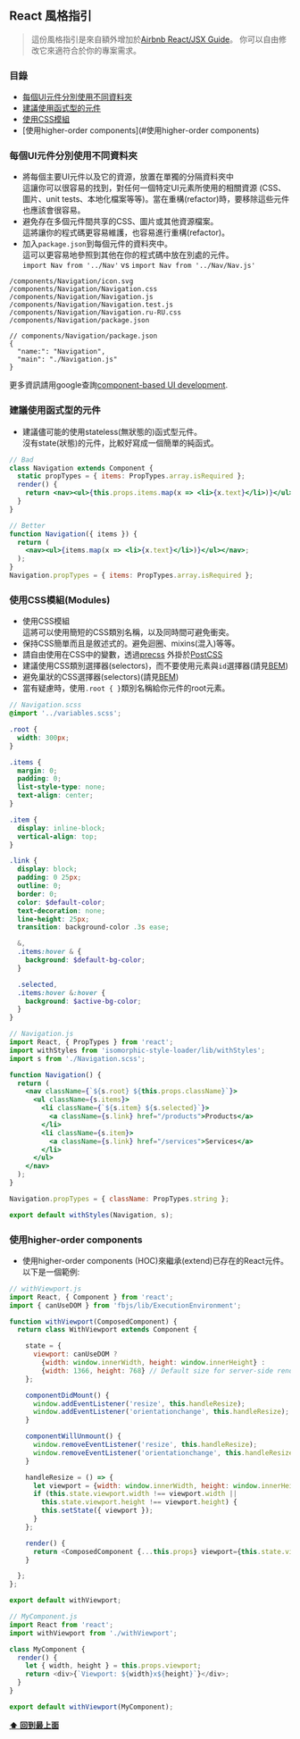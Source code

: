 ## React 風格指引

> 這份風格指引是來自額外增加於[Airbnb React/JSX Guide](https://github.com/airbnb/javascript/tree/master/react)。
> 你可以自由修改它來適符合於你的專案需求。

### 目錄

* [每個UI元件分別使用不同資料夾](#每個UI元件分別使用不同資料夾)
* [建議使用函式型的元件](#建議使用函式型的元件)
* [使用CSS模組](#使用CSS模組)
* [使用higher-order components](#使用higher-order components)

### 每個UI元件分別使用不同資料夾

* 將每個主要UI元件以及它的資源，放置在單獨的分隔資料夾中<br>
  這讓你可以很容易的找到，對任何一個特定UI元素所使用的相關資源 (CSS、圖片、unit tests、本地化檔案等等)。當在重構(refactor)時，要移除這些元件也應該會很容易。
* 避免存在多個元件間共享的CSS、圖片或其他資源檔案。<br>
  這將讓你的程式碼更容易維護，也容易進行重構(refactor)。
* 加入`package.json`到每個元件的資料夾中。<br>
  這可以更容易地參照到其他在你的程式碼中放在別處的元件。<br>
  `import Nav from '../Nav'` vs `import Nav from '../Nav/Nav.js'`

```
/components/Navigation/icon.svg
/components/Navigation/Navigation.css
/components/Navigation/Navigation.js
/components/Navigation/Navigation.test.js
/components/Navigation/Navigation.ru-RU.css
/components/Navigation/package.json
```

```
// components/Navigation/package.json 
{
  "name:": "Navigation",
  "main": "./Navigation.js"
}
```

更多資訊請用google查詢[component-based UI development](https://google.com/search?q=component-based+ui+development).

### 建議使用函式型的元件

* 建議儘可能的使用stateless(無狀態的)函式型元件。<br>
  沒有state(狀態)的元件，比較好寫成一個簡單的純函式。

```jsx
// Bad
class Navigation extends Component {
  static propTypes = { items: PropTypes.array.isRequired };
  render() {
    return <nav><ul>{this.props.items.map(x => <li>{x.text}</li>)}</ul></nav>;
  }
}

// Better
function Navigation({ items }) {
  return (
    <nav><ul>{items.map(x => <li>{x.text}</li>)}</ul></nav>;
  );
}
Navigation.propTypes = { items: PropTypes.array.isRequired };
```

### 使用CSS模組(Modules)

* 使用CSS模組<br>
  這將可以使用簡短的CSS類別名稱，以及同時間可避免衝突。
* 保持CSS簡單而且是敘述式的。避免迴圈、mixins(混入)等等。
* 請自由使用在CSS中的變數，透過[precss](https://github.com/jonathantneal/precss) 外掛於[PostCSS](https://github.com/postcss/postcss)
* 建議使用CSS類別選擇器(selectors)，而不要使用元素與`id`選擇器(請見[BEM](https://bem.info/))
* 避免巢狀的CSS選擇器(selectors)(請見[BEM](https://bem.info/))
* 當有疑慮時，使用`.root { }`類別名稱給你元件的root元素。

```scss
// Navigation.scss
@import '../variables.scss';

.root {
  width: 300px;
}

.items {
  margin: 0;
  padding: 0;
  list-style-type: none;
  text-align: center;
}

.item {
  display: inline-block;
  vertical-align: top;
}

.link {
  display: block;
  padding: 0 25px;
  outline: 0;
  border: 0;
  color: $default-color;
  text-decoration: none;
  line-height: 25px;
  transition: background-color .3s ease;

  &,
  .items:hover & {
    background: $default-bg-color;
  }

  .selected,
  .items:hover &:hover {
    background: $active-bg-color;
  }
}
```

```jsx
// Navigation.js
import React, { PropTypes } from 'react';
import withStyles from 'isomorphic-style-loader/lib/withStyles';
import s from './Navigation.scss';

function Navigation() {
  return (
    <nav className={`${s.root} ${this.props.className}`}>
      <ul className={s.items}>
        <li className={`${s.item} ${s.selected}`}>
          <a className={s.link} href="/products">Products</a>
        </li>
        <li className={s.item}>
          <a className={s.link} href="/services">Services</a>
        </li>
      </ul>
    </nav>
  );
}

Navigation.propTypes = { className: PropTypes.string };

export default withStyles(Navigation, s);
```

### 使用higher-order components

* 使用higher-order components (HOC)來繼承(extend)已存在的React元件。<br>
  以下是一個範例:

```js
// withViewport.js
import React, { Component } from 'react';
import { canUseDOM } from 'fbjs/lib/ExecutionEnvironment';

function withViewport(ComposedComponent) {
  return class WithViewport extends Component {

    state = {
      viewport: canUseDOM ?
        {width: window.innerWidth, height: window.innerHeight} :
        {width: 1366, height: 768} // Default size for server-side rendering
    };

    componentDidMount() {
      window.addEventListener('resize', this.handleResize);
      window.addEventListener('orientationchange', this.handleResize);
    }

    componentWillUnmount() {
      window.removeEventListener('resize', this.handleResize);
      window.removeEventListener('orientationchange', this.handleResize);
    }

    handleResize = () => {
      let viewport = {width: window.innerWidth, height: window.innerHeight};
      if (this.state.viewport.width !== viewport.width ||
        this.state.viewport.height !== viewport.height) {
        this.setState({ viewport });
      }
    };

    render() {
      return <ComposedComponent {...this.props} viewport={this.state.viewport}/>;
    }

  };
};

export default withViewport;
```

```js
// MyComponent.js
import React from 'react';
import withViewport from './withViewport';

class MyComponent {
  render() {
    let { width, height } = this.props.viewport;
    return <div>{`Viewport: ${width}x${height}`}</div>;
  }
}

export default withViewport(MyComponent);
```

**[⬆ 回到最上面](#目錄)**
